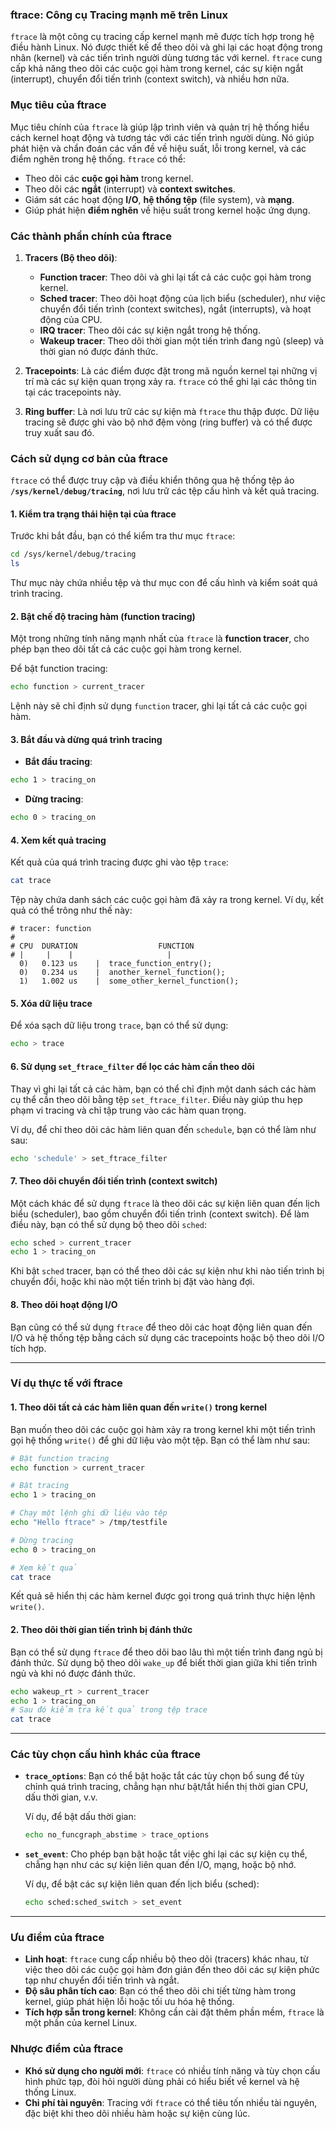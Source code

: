 ### **ftrace**: Công cụ Tracing mạnh mẽ trên Linux

`ftrace` là một công cụ tracing cấp kernel mạnh mẽ được tích hợp trong hệ điều hành Linux. Nó được thiết kế để theo dõi và ghi lại các hoạt động trong nhân (kernel) và các tiến trình người dùng tương tác với kernel. `ftrace` cung cấp khả năng theo dõi các cuộc gọi hàm trong kernel, các sự kiện ngắt (interrupt), chuyển đổi tiến trình (context switch), và nhiều hơn nữa.

### **Mục tiêu của ftrace**

Mục tiêu chính của `ftrace` là giúp lập trình viên và quản trị hệ thống hiểu cách kernel hoạt động và tương tác với các tiến trình người dùng. Nó giúp phát hiện và chẩn đoán các vấn đề về hiệu suất, lỗi trong kernel, và các điểm nghẽn trong hệ thống. `ftrace` có thể:

- Theo dõi các **cuộc gọi hàm** trong kernel.
- Theo dõi các **ngắt** (interrupt) và **context switches**.
- Giám sát các hoạt động **I/O**, **hệ thống tệp** (file system), và **mạng**.
- Giúp phát hiện **điểm nghẽn** về hiệu suất trong kernel hoặc ứng dụng.

### **Các thành phần chính của ftrace**

1. **Tracers (Bộ theo dõi)**:

   - **Function tracer**: Theo dõi và ghi lại tất cả các cuộc gọi hàm trong kernel.
   - **Sched tracer**: Theo dõi hoạt động của lịch biểu (scheduler), như việc chuyển đổi tiến trình (context switches), ngắt (interrupts), và hoạt động của CPU.
   - **IRQ tracer**: Theo dõi các sự kiện ngắt trong hệ thống.
   - **Wakeup tracer**: Theo dõi thời gian một tiến trình đang ngủ (sleep) và thời gian nó được đánh thức.

2. **Tracepoints**: Là các điểm được đặt trong mã nguồn kernel tại những vị trí mà các sự kiện quan trọng xảy ra. `ftrace` có thể ghi lại các thông tin tại các tracepoints này.

3. **Ring buffer**: Là nơi lưu trữ các sự kiện mà `ftrace` thu thập được. Dữ liệu tracing sẽ được ghi vào bộ nhớ đệm vòng (ring buffer) và có thể được truy xuất sau đó.

### **Cách sử dụng cơ bản của ftrace**

`ftrace` có thể được truy cập và điều khiển thông qua hệ thống tệp ảo **`/sys/kernel/debug/tracing`**, nơi lưu trữ các tệp cấu hình và kết quả tracing.

#### **1. Kiểm tra trạng thái hiện tại của ftrace**

Trước khi bắt đầu, bạn có thể kiểm tra thư mục `ftrace`:

```bash
cd /sys/kernel/debug/tracing
ls
```

Thư mục này chứa nhiều tệp và thư mục con để cấu hình và kiểm soát quá trình tracing.

#### **2. Bật chế độ tracing hàm (function tracing)**

Một trong những tính năng mạnh nhất của `ftrace` là **function tracer**, cho phép bạn theo dõi tất cả các cuộc gọi hàm trong kernel.

Để bật function tracing:

```bash
echo function > current_tracer
```

Lệnh này sẽ chỉ định sử dụng `function` tracer, ghi lại tất cả các cuộc gọi hàm.

#### **3. Bắt đầu và dừng quá trình tracing**

- **Bắt đầu tracing**:

```bash
echo 1 > tracing_on
```

- **Dừng tracing**:

```bash
echo 0 > tracing_on
```

#### **4. Xem kết quả tracing**

Kết quả của quá trình tracing được ghi vào tệp `trace`:

```bash
cat trace
```

Tệp này chứa danh sách các cuộc gọi hàm đã xảy ra trong kernel. Ví dụ, kết quả có thể trông như thế này:

```
# tracer: function
#
# CPU  DURATION                  FUNCTION
# |     |    |                     |
  0)   0.123 us    |  trace_function_entry();
  0)   0.234 us    |  another_kernel_function();
  1)   1.002 us    |  some_other_kernel_function();
```

#### **5. Xóa dữ liệu trace**

Để xóa sạch dữ liệu trong `trace`, bạn có thể sử dụng:

```bash
echo > trace
```

#### **6. Sử dụng `set_ftrace_filter` để lọc các hàm cần theo dõi**

Thay vì ghi lại tất cả các hàm, bạn có thể chỉ định một danh sách các hàm cụ thể cần theo dõi bằng tệp `set_ftrace_filter`. Điều này giúp thu hẹp phạm vi tracing và chỉ tập trung vào các hàm quan trọng.

Ví dụ, để chỉ theo dõi các hàm liên quan đến `schedule`, bạn có thể làm như sau:

```bash
echo 'schedule' > set_ftrace_filter
```

#### **7. Theo dõi chuyển đổi tiến trình (context switch)**

Một cách khác để sử dụng `ftrace` là theo dõi các sự kiện liên quan đến lịch biểu (scheduler), bao gồm chuyển đổi tiến trình (context switch). Để làm điều này, bạn có thể sử dụng bộ theo dõi `sched`:

```bash
echo sched > current_tracer
echo 1 > tracing_on
```

Khi bật `sched` tracer, bạn có thể theo dõi các sự kiện như khi nào tiến trình bị chuyển đổi, hoặc khi nào một tiến trình bị đặt vào hàng đợi.

#### **8. Theo dõi hoạt động I/O**

Bạn cũng có thể sử dụng `ftrace` để theo dõi các hoạt động liên quan đến I/O và hệ thống tệp bằng cách sử dụng các tracepoints hoặc bộ theo dõi I/O tích hợp.

---

### **Ví dụ thực tế với ftrace**

#### **1. Theo dõi tất cả các hàm liên quan đến `write()` trong kernel**

Bạn muốn theo dõi các cuộc gọi hàm xảy ra trong kernel khi một tiến trình gọi hệ thống `write()` để ghi dữ liệu vào một tệp. Bạn có thể làm như sau:

```bash
# Bật function tracing
echo function > current_tracer

# Bật tracing
echo 1 > tracing_on

# Chạy một lệnh ghi dữ liệu vào tệp
echo "Hello ftrace" > /tmp/testfile

# Dừng tracing
echo 0 > tracing_on

# Xem kết quả
cat trace
```

Kết quả sẽ hiển thị các hàm kernel được gọi trong quá trình thực hiện lệnh `write()`.

#### **2. Theo dõi thời gian tiến trình bị đánh thức**

Bạn có thể sử dụng `ftrace` để theo dõi bao lâu thì một tiến trình đang ngủ bị đánh thức. Sử dụng bộ theo dõi `wake_up` để biết thời gian giữa khi tiến trình ngủ và khi nó được đánh thức.

```bash
echo wakeup_rt > current_tracer
echo 1 > tracing_on
# Sau đó kiểm tra kết quả trong tệp trace
cat trace
```

---

### **Các tùy chọn cấu hình khác của ftrace**

- **`trace_options`**: Bạn có thể bật hoặc tắt các tùy chọn bổ sung để tùy chỉnh quá trình tracing, chẳng hạn như bật/tắt hiển thị thời gian CPU, dấu thời gian, v.v.

  Ví dụ, để bật dấu thời gian:

  ```bash
  echo no_funcgraph_abstime > trace_options
  ```

- **`set_event`**: Cho phép bạn bật hoặc tắt việc ghi lại các sự kiện cụ thể, chẳng hạn như các sự kiện liên quan đến I/O, mạng, hoặc bộ nhớ.

  Ví dụ, để bật các sự kiện liên quan đến lịch biểu (sched):

  ```bash
  echo sched:sched_switch > set_event
  ```

---

### **Ưu điểm của ftrace**

- **Linh hoạt**: `ftrace` cung cấp nhiều bộ theo dõi (tracers) khác nhau, từ việc theo dõi các cuộc gọi hàm đơn giản đến theo dõi các sự kiện phức tạp như chuyển đổi tiến trình và ngắt.
- **Độ sâu phân tích cao**: Bạn có thể theo dõi chi tiết từng hàm trong kernel, giúp phát hiện lỗi hoặc tối ưu hóa hệ thống.
- **Tích hợp sẵn trong kernel**: Không cần cài đặt thêm phần mềm, `ftrace` là một phần của kernel Linux.

### **Nhược điểm của ftrace**

- **Khó sử dụng cho người mới**: `ftrace` có nhiều tính năng và tùy chọn cấu hình phức tạp, đòi hỏi người dùng phải có hiểu biết về kernel và hệ thống Linux.
- **Chi phí tài nguyên**: Tracing với `ftrace` có thể tiêu tốn nhiều tài nguyên, đặc biệt khi theo dõi nhiều hàm hoặc sự kiện cùng lúc.
